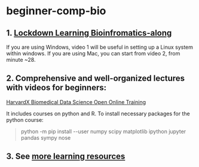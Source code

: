 # beginner-comp-bio

## 1. [Lockdown Learning Bioinfromatics-along](https://www.youtube.com/playlist?list=PLzfP3sCXUnxEu5S9oXni1zmc1sjYmT1L9)
If you are using Windows, video 1 will be useful in setting up a Linux system within windows. If you are using Mac, you can start from video 2, from minute ~28.

## 2. Comprehensive and well-organized lectures with videos for beginners:
[HarvardX Biomedical Data Science Open Online Training](http://rafalab.github.io/pages/harvardx.html)

It includes courses on python and R. To install necessary packages for the python course:

> python -m pip install --user numpy scipy matplotlib ipython jupyter pandas sympy nose

## 3. See [more learning resources](https://github.com/harvardinformatics/learning-bioinformatics-at-home)
